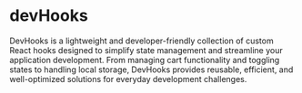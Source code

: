 # devHooks
DevHooks is a lightweight and developer-friendly collection of custom React hooks designed to simplify state management and streamline your application development. From managing cart functionality and toggling states to handling local storage, DevHooks provides reusable, efficient, and well-optimized solutions for everyday development challenges.
